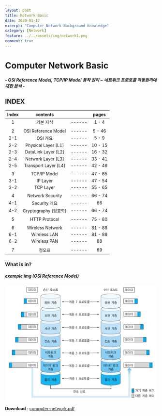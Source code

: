```yaml
---
layout: post
title: Network Basic
date: 2020-01-17
excerpt: "Computer Network Background Knowledge"
category: [Network]
feature: ../../assets/img/network1.png
comment: true
---
```


# Computer Network Basic
##### - OSI Reference Model, TCP/IP Model 동작 원리 ~ 네트워크 프로토콜 작동원리에 대한 분석 -

## INDEX

|Index|contents| |pages|
|:---:|:---:|:---:|:---:|
|1|기본 지식|------|1 - 4|
||
|2|OSI Reference Model|------|5 - 46|
|2-1|OSI 개요|------|5 - 9|
|2-2|Physical Layer [L1]|------|10 - 15|
|2-3|DataLink Layer [L2]|------|16 - 32|
|2-4|Network Layer [L3]|------|33 - 41|
|2-5|Transport Layer [L4]|------|42 - 46|
||
|3|TCP/IP Model|------|47 - 65|
|3-1|IP Layer|------|47 - 54|
|3-2|TCP Layer|------|55 - 65|
||
|4|Network Security|------|66 - 74|
|4-1|Security 개요|------|66|
|4-2|Cryptography (암호학)|------|66 - 74|
||
|5|HTTP Protocol|------|75 - 80|
||
|6|Wireless Network|------|81 - 88|
|6-1|Wireless LAN|------|81 - 88|
|6-2|Wireless PAN|------|88|
||
|7|정오표|------|89|

### What is in?
##### example img (OSI Reference Model)
![networkImg](../../assets/img/computer-network/image07.png)

**Download** : [computer-network.pdf](../../assets/ftp-files/Computer-Network.pdf)
